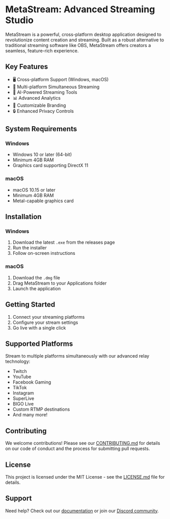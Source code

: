 
# MetaStream: Advanced Streaming Studio

MetaStream is a powerful, cross-platform desktop application designed to revolutionize content creation and streaming. Built as a robust alternative to traditional streaming software like OBS, MetaStream offers creators a seamless, feature-rich experience.

## Key Features

- 🖥️ Cross-platform Support (Windows, macOS)
- 🎥 Multi-platform Simultaneous Streaming
- 🤖 AI-Powered Streaming Tools
- 📊 Advanced Analytics
- 🎨 Customizable Branding
- 🔒 Enhanced Privacy Controls

## System Requirements

### Windows
- Windows 10 or later (64-bit)
- Minimum 4GB RAM
- Graphics card supporting DirectX 11

### macOS
- macOS 10.15 or later
- Minimum 4GB RAM
- Metal-capable graphics card

## Installation

### Windows
1. Download the latest `.exe` from the releases page
2. Run the installer
3. Follow on-screen instructions

### macOS
1. Download the `.dmg` file
2. Drag MetaStream to your Applications folder
3. Launch the application

## Getting Started

1. Connect your streaming platforms
2. Configure your stream settings
3. Go live with a single click

## Supported Platforms

Stream to multiple platforms simultaneously with our advanced relay technology:

- Twitch
- YouTube
- Facebook Gaming
- TikTok
- Instagram
- SuperLive
- BIGO Live
- Custom RTMP destinations
- And many more!

## Contributing

We welcome contributions! Please see our [CONTRIBUTING.md](CONTRIBUTING.md) for details on our code of conduct and the process for submitting pull requests.

## License

This project is licensed under the MIT License - see the [LICENSE.md](LICENSE.md) file for details.

## Support

Need help? Check out our [documentation](https://metastream.com/docs) or join our [Discord community](https://discord.gg/metastream).
